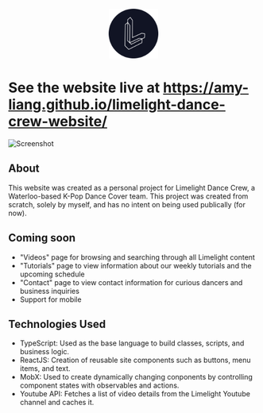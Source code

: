 <p align="center">
  <img width="100" height="100" src="https://github.com/amy-liang/limelight-dance-crew-website/blob/master/public/logo512.png?raw=true">
</p>

# See the website live at https://amy-liang.github.io/limelight-dance-crew-website/

![Screenshot](https://i.imgur.com/hUMzUSz.png)

## About

This website was created as a personal project for Limelight Dance Crew, a Waterloo-based K-Pop Dance Cover team. This project was created from scratch, solely by myself, and has no intent on being used publically (for now). 

## Coming soon

- "Videos" page for browsing and searching through all Limelight content
- "Tutorials" page to view information about our weekly tutorials and the upcoming schedule
- "Contact" page to view contact information for curious dancers and business inquiries
- Support for mobile

## Technologies Used
- TypeScript: Used as the base language to build classes, scripts, and business logic.
- ReactJS: Creation of reusable site components such as buttons, menu items, and text.
- MobX: Used to create dynamically changing conponents by controlling component states with observables and actions.
- Youtube API: Fetches a list of video details from the Limelight Youtube channel and caches it.
